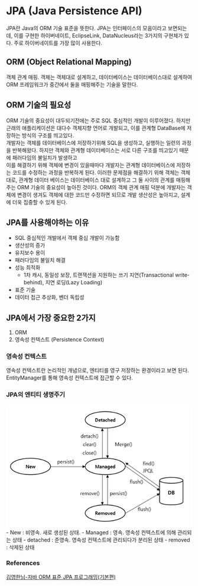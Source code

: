 # JPA (Java Persistence API)
JPA란 Java의 ORM 기술 표준을 뜻한다. JPA는 인터페이스의 모음이라고 보면되는데, 이를 구현한 하이버네이트, EclipseLink, DataNucleus라는 3가지의 구현체가 있다. 주로 하이버네이트를 가장 많이 사용한다.


## ORM (Object Relational Mapping)
객체 관계 매핑. 객체는 객체대로 설계하고, 데이터베이스는 데이터베이스대로 설계하여 ORM 프레임워크가 중간에서 둘을 매핑해주는 기술을 말한다.

## ORM 기술의 필요성
ORM 기술의 중요성이 대두되기전에는 주로 SQL 중심적인 개발이 이루어졌다. 하지만 근래의 애플리케이션은 대다수 객체지향 언어로 개발되고, 이를 관계형 DataBase에 저장하는 방식의 구조를 띄고있다.<br>
개발자는 객체를 데이터베이스에 저장하기위해 SQL을 생성하고, 실행하는 일련의 과정을 반복해왔다. 하지만 객체와 관계형 데이터베이스는 서로 다른 구조를 띄고있기 때문에 패러다임의 불일치가 발생하고<br>
이를 해결하기 위해 객체에 변경이 있을때마다 개발자는 관계형 데이터베이스에 저장하는 코드를 수정하는 과정을 반복하게 된다. 이러한 문제점을 해결하기 위해 객체는 객체대로, 관계형 데이터 베이스는 데이터베이스 대로 설계하고 
그 둘 사이의 관계를 매핑해주는 ORM 기술의 중요성이 높아진 것이다. ORM의 객체 관계 매핑 덕분에 개발자는 객체에 변경이 생겨도 객체에 대한 코드만 수정하면 되므로 개발 생산성은 높아지고, 설계에 더욱 집중할 수 있게 된다.

## JPA를 사용해야하는 이유
- SQL 중심적인 개발에서 객체 중심 개발이 가능함
- 생산성의 증가
- 유지보수 용이
- 패러다임의 불일치 해결
- 성능 최적화
  - 1차 캐시, 동일성 보장, 트랜잭션을 지원하는 쓰기 지연(Transactional write-behind), 지연 로딩(Lazy Loading)
- 표준 기술
- 데이터 접근 추상화, 벤더 독립성

## JPA에서 가장 중요한 2가지
1. ORM
2. 영속성 컨텍스트 (Persistence Context)

### 영속성 컨텍스트
영속성 컨텍스트란 논리적인 개념으로, 엔티티를 영구 저장하는 환경이라고 보면 된다. EntityManager를 통해 영속성 컨텍스트에 접근할 수 있다.

### JPA의 엔티티 생명주기
<img src="/img/entity_life_cycle.png">
- New : 비영속. 새로 생성된 상태.
- Managed : 영속. 영속성 컨텍스트에 의해 관리되는 상태
- detached : 준영속. 영속성 컨텍스트에 관리되다가 분리된 상태
- removed : 삭제된 상태





### References
[김영한님-자바 ORM 표준 JPA 프로그래밍(기본편)](https://www.inflearn.com/course/ORM-JPA-Basic/dashboard)